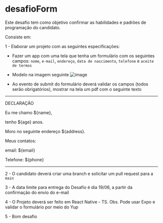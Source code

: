 # desafioForm
Este desafio tem como objetivo confirmar as habilidades e padrões de programação do candidato.

Consiste em:

1 - Elaborar um projeto com as seguintes especificações:
- Fazer um app com uma tela que tenha um formulário com os seguintes campos: `nome`, `e-mail`, `endereço`, `data de nascimento`, `telefone` e `aceite de termos`
- Modelo na imagem seguinte
![image](https://github.com/Criative-Inc/desafioForm/assets/3332972/fa9c60fc-71f7-4de9-9013-67b82b865ef9)


- Ao evento de submit do formulário deverá validar os campos (todos serão obrigatórios),  mostrar na tela um pdf com o seguinte texto
________________________________________________________________________________________________________________
DECLARAÇÃO

Eu me chamo ${name}, 

tenho ${age} anos.

Moro no seguinte endereço ${address}.

Meus contatos:

email: ${email}

Telefone: ${phone}


_______________________________________________________________________________________________________________

2 - O candidato deverá criar uma branch e solicitar um pull request para a `main`

3 - A data limite para entrega do Desafio é dia 19/06, a partir da confirmação do envio do e-mail

4 - O Projeto deverá ser feito em React Native - TS. Obs. Pode usar Expo e validar o formulário por meio do Yup

5 - Bom desafio
